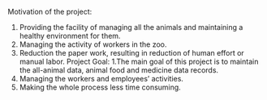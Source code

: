 Motivation of the project: 
1. Providing the facility of managing all the animals and maintaining a healthy environment for them.
2. Managing the activity of workers in the zoo.
3. Reduction the paper work, resulting in reduction of human effort or manual labor.
	Project Goal:
1.The main goal of this project is to maintain the all-animal data, animal food and medicine data records.
2. Managing the workers and employees’ activities.
3. Making the whole process less time consuming.
